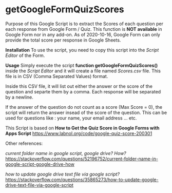 # getGoogleFormQuizScores

Purpose of this Google Script is to extract the Scores of each question per each response from Google Form / Quiz.
This function is **NOT available** in Google Form nor in any add-on. As of 2020-10-16, Google Form can only provide the total score per response in Google Sheets.

**Installation**
To use the script, you need to copy this script into the *Script Editor* of the Form. 

**Usage**
Simply execute the script **function getGoogleFormQuizScores()** inside the *Script Editor* and it will create a file named *<your form name> Scores.csv* file. This file is in CSV (Comma Separated Values) format.

Inside this CSV file, it will list out either the answer or the score of the question and separte them by a comma. Each response will be separated by a newline.

If the answer of the question do not count as a score (Max Score = 0), the script will return the answer insead of the score of the question. This can be used for questions like : your name, your email address ... etc.


This Script is based on **How to Get the Quiz Score in Google Forms with Apps Script** 
https://www.labnol.org/code/google-quiz-score-200301

Other references:

*current folder name in google script, google drive? How?*
https://stackoverflow.com/questions/52196752/current-folder-name-in-google-script-google-drive-how

*how to update google drive text file via google script?*
https://stackoverflow.com/questions/35865273/how-to-update-google-drive-text-file-via-google-script

